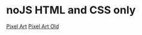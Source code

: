 # noJS HTML and CSS only

[Pixel Art](https://quarknerd.github.io/noJS/pixelArt)
[Pixel Art Old](https://quarknerd.github.io/noJS/pixelArtOld)